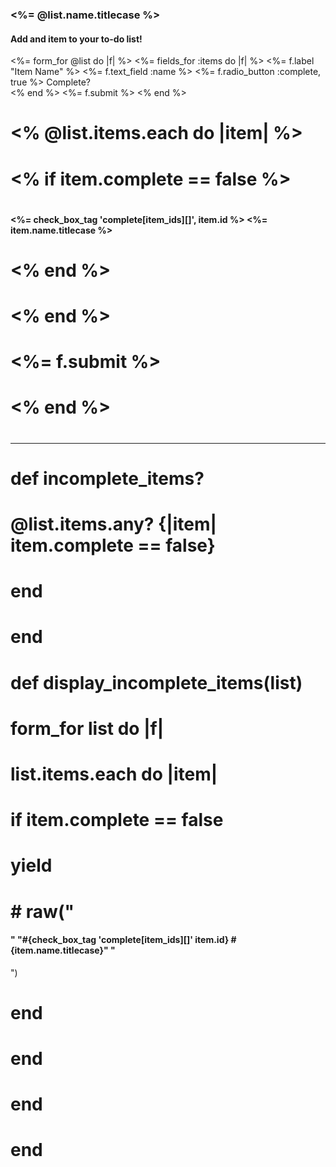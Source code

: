<!-- place\ the following code in the individual list show page-->
<h3> <%= @list.name.titlecase %> </h3>
<h4>Add and item to your to-do list!</h4>
<%= form_for @list do |f| %>
  <%= fields_for :items do |f| %>
    <%= f.label "Item Name" %>
    <%= f.text_field :name %>
    <%= f.radio_button :complete, true %> Complete? <br />
  <% end %>
  <%= f.submit %>
<% end %>



# <% @list.items.each do |item| %>
#   <% if item.complete == false %>
#     <h4><p><%= check_box_tag 'complete[item_ids][]', item.id %> <%= item.name.titlecase %> </p></h4>
#   <% end %>
# <% end %>
# <%= f.submit %>
# <% end %>
# <hr>

# def incomplete_items?
#   @list.items.any? {|item| item.complete == false}
# end
# end
#
#
# def display_incomplete_items(list)
# form_for list do |f|
#   list.items.each do |item|
#     if item.complete == false
#       yield
#       # raw("<h4><p>" "#{check_box_tag 'complete[item_ids][]' item.id} #{item.name.titlecase}" "</p></h4>")
#     end
#   end
# end
# end
